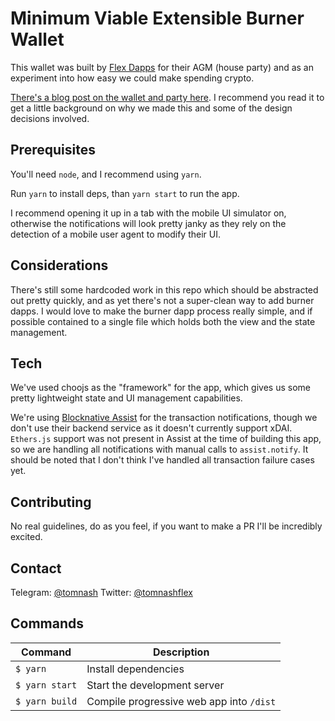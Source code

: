 # Minimum Viable Extensible Burner Wallet

This wallet was built by [Flex Dapps](https://flexdapps.com) for their AGM (house party) and as an experiment into how easy we could make spending crypto.

[There's a blog post on the wallet and party here](https://medium.com/flex-dapps/we-used-a-burner-wallet-to-create-a-micro-economy-for-drunk-people-at-our-house-party-and-it-was-812b2d9f7a35). I recommend you read it to get a little background on why we made this and some of the design decisions involved.

## Prerequisites

You'll need `node`, and I recommend using `yarn`.

Run `yarn` to install deps, than `yarn start` to run the app.

I recommend opening it up in a tab with the mobile UI simulator on, otherwise the notifications will look pretty janky as they rely on the detection of a mobile user agent to modify their UI.

## Considerations

There's still some hardcoded work in this repo which should be abstracted out pretty quickly, and as yet there's not a super-clean way to add burner dapps. I would love to make the burner dapp process really simple, and if possible contained to a single file which holds both the view and the state management.

## Tech

We've used choojs as the "framework" for the app, which gives us some pretty lightweight state and UI management capabilities.

We're using [Blocknative Assist](https://blocknative.com) for the transaction notifications, though we don't use their backend service as it doesn't currently support xDAI. `Ethers.js` support was not present in Assist at the time of building this app, so we are handling all notifications with manual calls to `assist.notify`. It should be noted that I don't think I've handled all transaction failure cases yet.

## Contributing

No real guidelines, do as you feel, if you want to make a PR I'll be incredibly excited.

## Contact

Telegram: [@tomnash](https://t.me/tomnash)
Twitter: [@tomnashflex](https://twitter.com/tomnashflex)


## Commands
Command                | Description                                      |
-----------------------|--------------------------------------------------|
`$ yarn`               | Install dependencies
`$ yarn start`         | Start the development server
`$ yarn build`         | Compile progressive web app into `/dist`